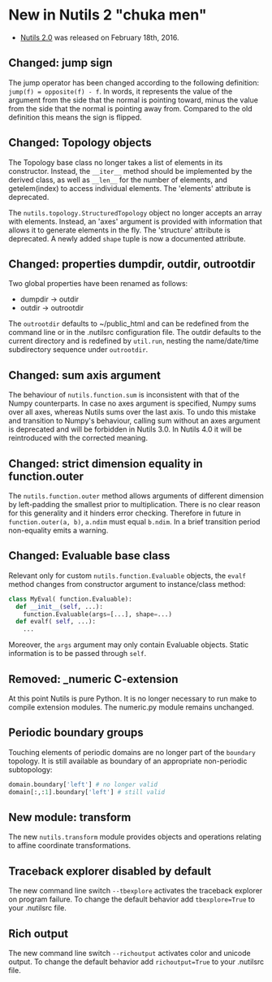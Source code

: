 # New in Nutils 2 "chuka men"

- [Nutils 2.0](https://github.com/evalf/nutils/releases/tag/v2.0) was released on February 18th, 2016.

## Changed: jump sign

The jump operator has been changed according to the following definition:
`jump(f) = opposite(f) - f`. In words, it represents the value of the argument
from the side that the normal is pointing toward, minus the value from the side
that the normal is pointing away from. Compared to the old definition this
means the sign is flipped.

## Changed: Topology objects

The Topology base class no longer takes a list of elements in its constructor.
Instead, the `__iter__` method should be implemented by the derived class, as
well as `__len__` for the number of elements, and getelem(index) to access
individual elements. The 'elements' attribute is deprecated.

The `nutils.topology.StructuredTopology` object no longer accepts an array with
elements. Instead, an 'axes' argument is provided with information that allows
it to generate elements in the fly. The 'structure' attribute is deprecated. A
newly added `shape` tuple is now a documented attribute.

## Changed: properties dumpdir, outdir, outrootdir

Two global properties have been renamed as follows:

- dumpdir → outdir
- outdir → outrootdir

The `outrootdir` defaults to ~/public_html and can be redefined from the
command line or in the .nutilsrc configuration file. The outdir defaults to the
current directory and is redefined by `util.run`, nesting the name/date/time
subdirectory sequence under `outrootdir`.

## Changed: sum axis argument

The behaviour of `nutils.function.sum` is inconsistent with that of the Numpy
counterparts. In case no axes argument is specified, Numpy sums over all axes,
whereas Nutils sums over the last axis. To undo this mistake and transition to
Numpy's behaviour, calling sum without an axes argument is deprecated and will
be forbidden in Nutils 3.0. In Nutils 4.0 it will be reintroduced with the
corrected meaning.

## Changed: strict dimension equality in function.outer

The `nutils.function.outer` method allows arguments of different dimension by
left-padding the smallest prior to multiplication. There is no clear reason for
this generality and it hinders error checking. Therefore in future in
`function.outer(a, b)`, `a.ndim` must equal `b.ndim`. In a brief transition
period non-equality emits a warning.

## Changed: Evaluable base class

Relevant only for custom `nutils.function.Evaluable` objects, the `evalf`
method changes from constructor argument to instance/class method:

```python
class MyEval( function.Evaluable):
  def __init__(self, ...):
    function.Evaluable(args=[...], shape=...)
  def evalf( self, ...):
    ...
```

Moreover, the `args` argument may only contain Evaluable objects. Static
information is to be passed through `self`.

## Removed: _numeric C-extension

At this point Nutils is pure Python. It is no longer necessary to run make to
compile extension modules. The numeric.py module remains unchanged.

## Periodic boundary groups

Touching elements of periodic domains are no longer part of the `boundary`
topology. It is still available as boundary of an appropriate non-periodic
subtopology:

```python
domain.boundary['left'] # no longer valid
domain[:,:1].boundary['left'] # still valid
```

## New module: transform

The new `nutils.transform` module provides objects and operations relating to
affine coordinate transformations.

## Traceback explorer disabled by default

The new command line switch `--tbexplore` activates the traceback explorer on
program failure. To change the default behavior add `tbexplore=True` to your
.nutilsrc file.

## Rich output

The new command line switch `--richoutput` activates color and unicode output.
To change the default behavior add `richoutput=True` to your .nutilsrc file.

